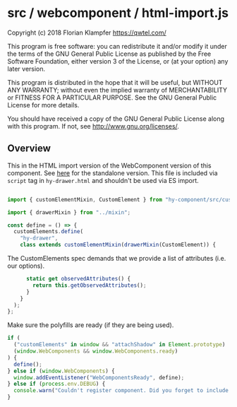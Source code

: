 # src / webcomponent / html-import.js
Copyright (c) 2018 Florian Klampfer <https://qwtel.com/>

This program is free software: you can redistribute it and/or modify
it under the terms of the GNU General Public License as published by
the Free Software Foundation, either version 3 of the License, or
(at your option) any later version.

This program is distributed in the hope that it will be useful,
but WITHOUT ANY WARRANTY; without even the implied warranty of
MERCHANTABILITY or FITNESS FOR A PARTICULAR PURPOSE.  See the
GNU General Public License for more details.

You should have received a copy of the GNU General Public License
along with this program.  If not, see <http://www.gnu.org/licenses/>.

## Overview
This in the HTML import version of the WebComponent version of this component.
See [here](index.md) for the standalone version.
This file is included via `script` tag in `hy-drawer.html` and shouldn't be used via ES import.


```js

import { customElementMixin, CustomElement } from "hy-component/src/custom-element";

import { drawerMixin } from "../mixin";

const define = () => {
  customElements.define(
    "hy-drawer",
    class extends customElementMixin(drawerMixin(CustomElement)) {
```

The CustomElements spec demands that we provide a list of attributes (i.e. our options).


```js
      static get observedAttributes() {
        return this.getObservedAttributes();
      }
    }
  );
};
```

Make sure the polyfills are ready (if they are being used).


```js
if (
  ("customElements" in window && "attachShadow" in Element.prototype) ||
  (window.WebComponents && window.WebComponents.ready)
) {
  define();
} else if (window.WebComponents) {
  window.addEventListener("WebComponentsReady", define);
} else if (process.env.DEBUG) {
  console.warn("Couldn't register component. Did you forget to include a WebComponents polyfill?");
}
```


